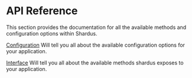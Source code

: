 # API Reference

This section provides the documentation for all the available methods and configuration options within Shardus.

[Configuration](./configuration/README) Will tell you all about the available configuration options for your application.

[Interface](./interface/README) Will tell you all about the available methods shardus exposes to your application.
